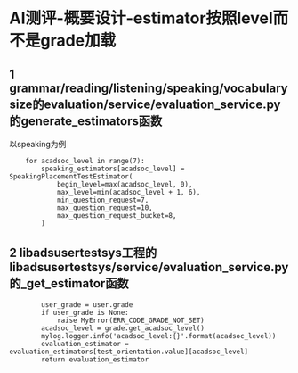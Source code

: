 # AI测评-概要设计-estimator按照level而不是grade加载

## 1 grammar/reading/listening/speaking/vocabularysize的evaluation/service/evaluation_service.py的generate_estimators函数
以speaking为例
```
    for acadsoc_level in range(7):
        speaking_estimators[acadsoc_level] = SpeakingPlacementTestEstimator(
            begin_level=max(acadsoc_level, 0),
            max_level=min(acadsoc_level + 1, 6),
            min_question_request=7,
            max_question_request=10,
            max_question_request_bucket=8,
        )
```

## 2 libadsusertestsys工程的libadsusertestsys/service/evaluation_service.py的_get_estimator函数
```
        user_grade = user.grade
        if user_grade is None:
            raise MyError(ERR_CODE_GRADE_NOT_SET)
        acadsoc_level = grade.get_acadsoc_level()    
        mylog.logger.info('acadsoc_level:{}'.format(acadsoc_level))
        evaluation_estimator = evaluation_estimators[test_orientation.value][acadsoc_level]
        return evaluation_estimator
```
